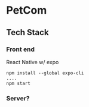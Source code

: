 # PetCom


## Tech Stack

### Front end
React Native w/ expo

```
npm install --global expo-cli
....
npm start
```
### Server?

